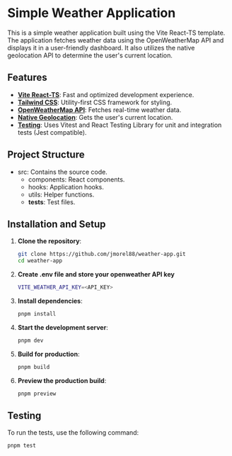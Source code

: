 
# Simple Weather Application

This is a simple weather application built using the Vite React-TS template. The application fetches weather data using the OpenWeatherMap API and displays it in a user-friendly dashboard. It also utilizes the native geolocation API to determine the user's current location.

## Features

- [**Vite React-TS**](https://vitejs.dev/): Fast and optimized development experience.
- [**Tailwind CSS**](https://tailwindcss.com/): Utility-first CSS framework for styling.
- [**OpenWeatherMap API**](https://openweathermap.org/api): Fetches real-time weather data.
- [**Native Geolocation**](https://developer.mozilla.org/en-US/docs/Web/API/Geolocation_API): Gets the user's current location.
- [**Testing**](https://vitest.dev/): Uses Vitest and React Testing Library for unit and integration tests (Jest compatible).


## Project Structure

- src: Contains the source code.
    - components: React components.
    - hooks: Application hooks.
    - utils: Helper functions.
    - __tests__: Test files.


## Installation and Setup

1. **Clone the repository**:
    ```bash
    git clone https://github.com/jmorel88/weather-app.git
    cd weather-app
    ```
2. **Create .env file and store your openweather API key**
    ```bash
    VITE_WEATHER_API_KEY=<API_KEY>
    ```

2. **Install dependencies**:
    ```bash
    pnpm install
    ```

3. **Start the development server**:
    ```bash
    pnpm dev
    ```

4. **Build for production**:
    ```bash
    pnpm build
    ```

5. **Preview the production build**:
    ```bash
    pnpm preview
    ```


## Testing

To run the tests, use the following command:
```bash
pnpm test
```

